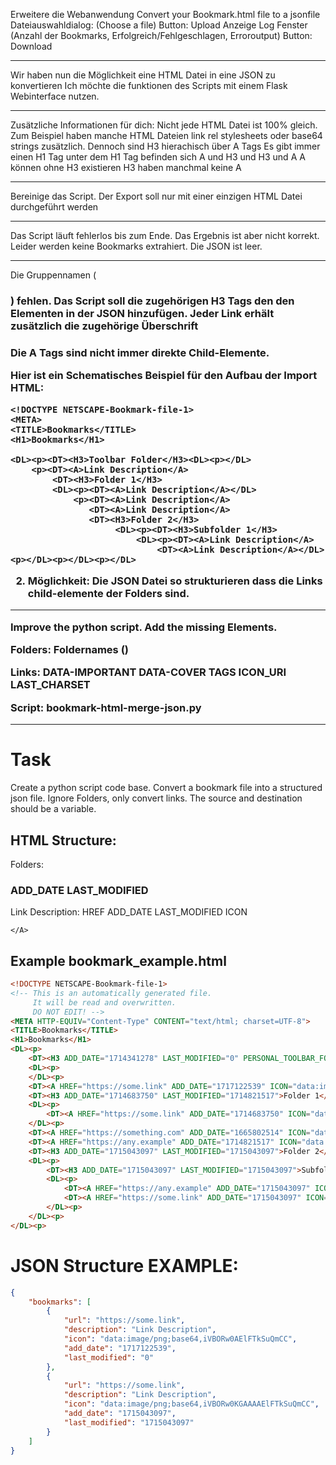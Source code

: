 
Erweitere die Webanwendung
Convert your Bookmark.html file to a jsonfile
Dateiauswahldialog: (Choose a file)
Button: Upload
Anzeige Log Fenster (Anzahl der Bookmarks, Erfolgreich/Fehlgeschlagen, Erroroutput)
Button: Download

---

Wir haben nun die Möglichkeit eine HTML Datei in eine JSON zu konvertieren
Ich möchte die funktionen des Scripts mit einem Flask Webinterface nutzen.

---

Zusätzliche Informationen für dich:
Nicht jede HTML Datei ist 100% gleich.
Zum Beispiel haben manche HTML Dateien link rel stylesheets oder base64 strings zusätzlich.
Dennoch sind H3 hierachisch über A Tags
Es gibt immer einen H1 Tag
unter dem H1 Tag befinden sich A und H3 und H3 und A
A können ohne H3 existieren
H3 haben manchmal keine A

---

Bereinige das Script.
Der Export soll nur mit einer einzigen HTML Datei durchgeführt werden

---

Das Script läuft fehlerlos bis zum Ende. Das Ergebnis ist aber nicht korrekt. Leider werden keine Bookmarks extrahiert. Die JSON ist leer.

---

Die Gruppennamen (<H3>) fehlen.
Das Script soll die zugehörigen H3 Tags den den Elementen in der JSON hinzufügen.
Jeder Link erhält zusätzlich die zugehörige Überschrift <H3>

Die A Tags sind nicht immer direkte Child-Elemente.

Hier ist ein Schematisches Beispiel für den Aufbau der Import HTML:
```
<!DOCTYPE NETSCAPE-Bookmark-file-1>
<META>
<TITLE>Bookmarks</TITLE>
<H1>Bookmarks</H1>

<DL><p><DT><H3>Toolbar Folder</H3><DL><p></DL>
    <p><DT><A>Link Description</A>
        <DT><H3>Folder 1</H3>
        <DL><p><DT><A>Link Description</A></DL>
            <p><DT><A>Link Description</A>
               <DT><A>Link Description</A>
               <DT><H3>Folder 2</H3>
                    <DL><p><DT><H3>Subfolder 1</H3>
                        <DL><p><DT><A>Link Description</A>
                            <DT><A>Link Description</A></DL><p></DL><p></DL><p></DL>
```

2. Möglichkeit:
Die JSON Datei so strukturieren dass die Links child-elemente der Folders sind.


---

Improve the python script.
Add the missing Elements.

Folders:
Foldernames (<H>)

Links:
DATA-IMPORTANT
DATA-COVER
TAGS
ICON_URI
LAST_CHARSET

Script:
bookmark-html-merge-json.py

---


# Task
Create a python script code base. 
Convert a bookmark file into a structured json file.
Ignore Folders, only convert links.
The source and destination should be a variable.

## HTML Structure:
Folders:
    <H3>
        ADD_DATE
        LAST_MODIFIED
    </H3>

Link Description:
    <A>
        HREF
        ADD_DATE
        LAST_MODIFIED
        ICON
        
    </A>
 
## Example bookmark_example.html
```html
<!DOCTYPE NETSCAPE-Bookmark-file-1>
<!-- This is an automatically generated file.
     It will be read and overwritten.
     DO NOT EDIT! -->
<META HTTP-EQUIV="Content-Type" CONTENT="text/html; charset=UTF-8">
<TITLE>Bookmarks</TITLE>
<H1>Bookmarks</H1>
<DL><p>
    <DT><H3 ADD_DATE="1714341278" LAST_MODIFIED="0" PERSONAL_TOOLBAR_FOLDER="true">Toolbar Folder</H3>
    <DL><p>
    </DL><p>
    <DT><A HREF="https://some.link" ADD_DATE="1717122539" ICON="data:image/png;base64,iVBORw0AElFTkSuQmCC">Link Description</A>
    <DT><H3 ADD_DATE="1714683750" LAST_MODIFIED="1714821517">Folder 1</H3>
    <DL><p>
        <DT><A HREF="https://some.link" ADD_DATE="1714683750" ICON="data:image/png;base64,iVBORw0KGgoAAAANSUhEUgAAAAASUVORK5CYII=">Link Description</A>
    </DL><p>
    <DT><A HREF="https://something.com" ADD_DATE="1665802514" ICON="data:image/png;base64,iVBORw0KGgoAAAANSUhEUgAA6oOCD0rfZHzAAAAAElFTkSuQmCC">Link Description</A>
    <DT><A HREF="https://any.example" ADD_DATE="1714821517" ICON="data:image/png;base64,iVBORmG4DeQn7o9XwoccgAAAABJRU5ErkJggg==">Link Description</A>
    <DT><H3 ADD_DATE="1715043097" LAST_MODIFIED="1715043097">Folder 2</H3>
    <DL><p>
        <DT><H3 ADD_DATE="1715043097" LAST_MODIFIED="1715043097">Subfolder 1</H3>
        <DL><p>
            <DT><A HREF="https://any.example" ADD_DATE="1715043097" ICON="data:image/png;base64,iVBORw0KGgoAv/dmPAbv2kmCC">Link Description</A>
            <DT><A HREF="https://some.link" ADD_DATE="1715043097" ICON="data:image/png;base64,iVBORw0KGAAAAElFTkSuQmCC">Link Description</A>
        </DL><p>
    </DL><p>
</DL><p>
```

# JSON Structure EXAMPLE:
```json
{
    "bookmarks": [
        {
            "url": "https://some.link",
            "description": "Link Description",
            "icon": "data:image/png;base64,iVBORw0AElFTkSuQmCC",
            "add_date": "1717122539",
            "last_modified": "0"
        },
        {
            "url": "https://some.link",
            "description": "Link Description",
            "icon": "data:image/png;base64,iVBORw0KGAAAAElFTkSuQmCC",
            "add_date": "1715043097",
            "last_modified": "1715043097"
        }
    ]
}
```


